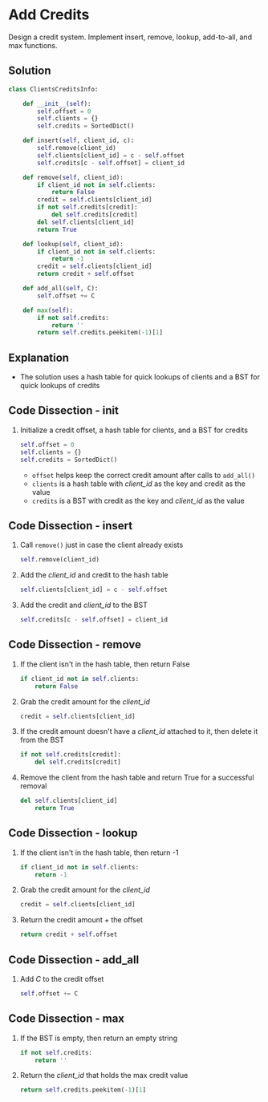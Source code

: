 # Add Credits
Design a credit system. Implement insert, remove, lookup, add-to-all, and max functions.

## Solution
```python
class ClientsCreditsInfo:

    def __init__(self):
        self.offset = 0
        self.clients = {}
        self.credits = SortedDict()

    def insert(self, client_id, c):
        self.remove(client_id)
        self.clients[client_id] = c - self.offset
        self.credits[c - self.offset] = client_id

    def remove(self, client_id):
        if client_id not in self.clients:
            return False
        credit = self.clients[client_id]
        if not self.credits[credit]:
            del self.credits[credit]
        del self.clients[client_id]
        return True

    def lookup(self, client_id):
        if client_id not in self.clients:
            return -1
        credit = self.clients[client_id]
        return credit + self.offset

    def add_all(self, C):
        self.offset += C

    def max(self):
        if not self.credits:
            return ''
        return self.credits.peekitem(-1)[1]
```

## Explanation
* The solution uses a hash table for quick lookups of clients and a BST for quick lookups of credits

## Code Dissection - __init__
1. Initialize a credit offset, a hash table for clients, and a BST for credits
    ```python
    self.offset = 0
    self.clients = {}
    self.credits = SortedDict()
    ```
    * `offset` helps keep the correct credit amount after calls to `add_all()`
    * `clients` is a hash table with *client_id* as the key and credit as the value
    * `credits` is a BST with credit as the key and *client_id* as the value

## Code Dissection - insert
1. Call `remove()` just in case the client already exists
    ```python
    self.remove(client_id)
    ```
2. Add the *client_id* and credit to the hash table
    ```python
    self.clients[client_id] = c - self.offset
    ```
3. Add the credit and *client_id* to the BST
    ```python
    self.credits[c - self.offset] = client_id
    ```

## Code Dissection - remove
1. If the client isn't in the hash table, then return False
    ```python
    if client_id not in self.clients:
        return False
    ```
2. Grab the credit amount for the *client_id*
    ```python
    credit = self.clients[client_id]
    ```
3. If the credit amount doesn't have a *client_id* attached to it, then delete it from the BST
    ```python
    if not self.credits[credit]:
        del self.credits[credit]
    ```
4. Remove the client from the hash table and return True for a successful removal
    ```python
    del self.clients[client_id]
        return True
    ```

## Code Dissection - lookup
1. If the client isn't in the hash table, then return -1
    ```python
    if client_id not in self.clients:
        return -1
    ```
2. Grab the credit amount for the *client_id*
    ```python
    credit = self.clients[client_id]
    ```
3. Return the credit amount + the offset
    ```python
    return credit + self.offset
    ```

## Code Dissection - add_all
1. Add _C_ to the credit offset
    ```python
    self.offset += C
    ```

## Code Dissection - max
1. If the BST is empty, then return an empty string
    ```python
    if not self.credits:
        return ''
    ```
2. Return the *client_id* that holds the max credit value
    ```python
    return self.credits.peekitem(-1)[1]
    ```